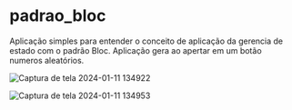 # padrao_bloc

Aplicação simples para entender o conceito de aplicação da gerencia de estado com o padrão Bloc. Aplicação gera ao apertar em um botão numeros aleatórios.

![Captura de tela 2024-01-11 134922](https://github.com/luidemendesrios/padrao_bloc/assets/66266273/cd742bb6-55f2-48df-8548-91d79663b86b)


![Captura de tela 2024-01-11 134953](https://github.com/luidemendesrios/padrao_bloc/assets/66266273/863b5adb-2a3f-4807-9535-7651780a4e4f)
